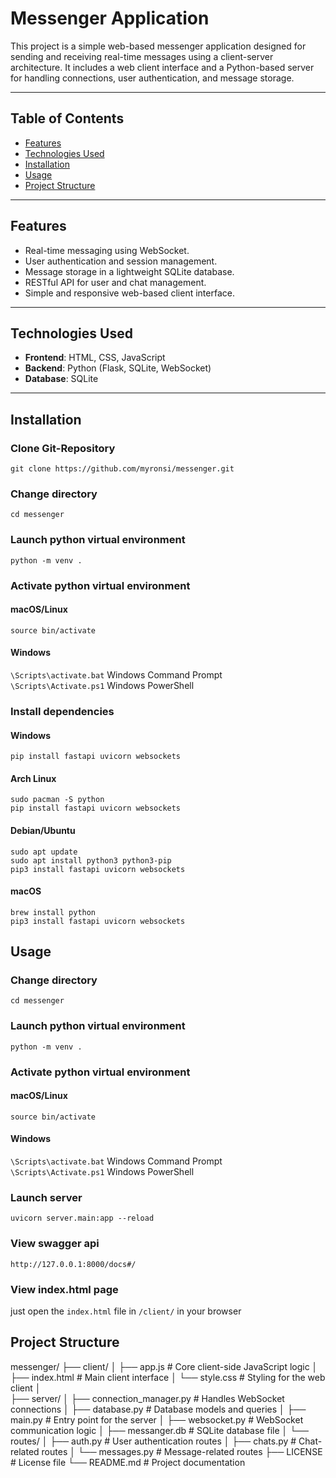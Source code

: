 # Messenger Application

This project is a simple web-based messenger application designed for sending and receiving real-time messages using a client-server architecture. It includes a web client interface and a Python-based server for handling connections, user authentication, and message storage.

---

## Table of Contents
- [Features](#features)
- [Technologies Used](#technologies-used)
- [Installation](#installation)
- [Usage](#usage)
- [Project Structure](#project-structure)

---

## Features
- Real-time messaging using WebSocket.
- User authentication and session management.
- Message storage in a lightweight SQLite database.
- RESTful API for user and chat management.
- Simple and responsive web-based client interface.

---

## Technologies Used
- **Frontend**: HTML, CSS, JavaScript
- **Backend**: Python (Flask, SQLite, WebSocket)
- **Database**: SQLite

---

## Installation

### Clone Git-Repository
`git clone https://github.com/myronsi/messenger.git`

### Change directory
`cd messenger`


### Launch python virtual environment
`python -m venv .`

### Activate python virtual environment
#### macOS/Linux
`source bin/activate`

#### Windows
`\Scripts\activate.bat`  Windows Command Prompt<br>
`\Scripts\Activate.ps1`  Windows PowerShell

### Install dependencies

#### Windows
`pip install fastapi uvicorn websockets`

#### Arch Linux
`sudo pacman -S python`<br>
`pip install fastapi uvicorn websockets`

#### Debian/Ubuntu
`sudo apt update`<br>
`sudo apt install python3 python3-pip`<br>
`pip3 install fastapi uvicorn websockets`

#### macOS
`brew install python`<br>
`pip3 install fastapi uvicorn websockets`

## Usage

### Change directory
`cd messenger`


### Launch python virtual environment
`python -m venv .`

### Activate python virtual environment
#### macOS/Linux
`source bin/activate`

#### Windows
`\Scripts\activate.bat`  Windows Command Prompt<br>
`\Scripts\Activate.ps1`  Windows PowerShell

### Launch server
`uvicorn server.main:app --reload`

### View swagger api
`http://127.0.0.1:8000/docs#/`

### View index.html page
just open the `index.html` file in `/client/` in your browser


## Project Structure
messenger/
├── client/
│   ├── app.js             # Core client-side JavaScript logic
│   ├── index.html         # Main client interface
│   └── style.css          # Styling for the web client
│   
├── server/
│   ├── connection_manager.py  # Handles WebSocket connections
│   ├── database.py            # Database models and queries
│   ├── main.py                # Entry point for the server
│   ├── websocket.py           # WebSocket communication logic
│   ├── messanger.db           # SQLite database file
│   └── routes/
│       ├── auth.py            # User authentication routes
│       ├── chats.py           # Chat-related routes
│       └── messages.py        # Message-related routes
├── LICENSE                 # License file
└── README.md               # Project documentation
 
